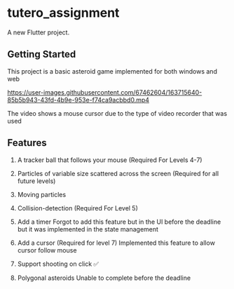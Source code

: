 # tutero_assignment

A new Flutter project.

## Getting Started

This project is a basic asteroid game implemented for both windows and web


https://user-images.githubusercontent.com/67462604/163715640-85b5b943-43fd-4b9e-953e-f74ca9acbbd0.mp4

The video shows a mouse cursor due to the type of video recorder that was used


## Features 
1. A tracker ball that follows your mouse (Required For Levels 4-7)

2. Particles of variable size scattered across the screen (Required for all future levels)

3. Moving particles

4. Collision-detection (Required For Level 5)

5. Add a timer
    Forgot to add this feature but in the UI before the deadline but it was implemented in the state management

6. Add a cursor (Required for level 7)
   Implemented this feature to allow cursor follow mouse

7. Support shooting on click
   ✅ 

8. Polygonal asteroids
   Unable to complete before the deadline 
